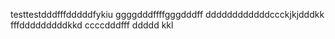testtestdddfffdddddfykiu
ggggdddffffgggdddff
ddddddddddddccckjkjdddkk
fffdddddddddkkd
ccccdddfff
ddddd
kkl
